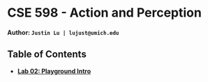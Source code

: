 # CSE 598 - Action and Perception

#### Author: ```Justin Lu | lujust@umich.edu```

## Table of Contents

- [**Lab 02: Playground Intro**](lab02-playground-intro/README.md)
